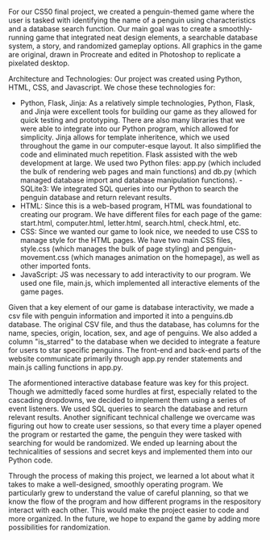 For our CS50 final project, we created a penguin-themed game where the user is tasked with identifying the name of a penguin using characteristics and a database search function. Our main goal was to create a smoothly-running game that integrated neat design elements, a searchable database system, a story, and randomized gameplay options. All graphics in the game are original, drawn in Procreate and edited in Photoshop to replicate a pixelated desktop.

Architecture and Technologies:
Our project was created using Python, HTML, CSS, and Javascript. We chose these technologies for:
- Python, Flask, Jinja: As a relatively simple technologies, Python, Flask, and Jinja were excellent tools for building our game as they allowed for quick testing and prototyping. There are also many libraries that we were able to integrate into our Python program, which allowed for simplicity. Jinja allows for template inheritence, which we used throughout the game in our computer-esque layout. It also simplified the code and eliminated much repetition. Flask assisted with the web development at large. We used two Python files: app.py (which included the bulk of rendering web pages and main functions) and db.py (which managed database import and database manipulation functions).
-SQLite3: We integrated SQL queries into our Python to search the penguin database and return relevant results.
- HTML: Since this is a web-based program, HTML was foundational to creating our program. We have different files for each page of the game: start.html, computer.html, letter.html, search.html, check.html, etc.
- CSS: Since we wanted our game to look nice, we needed to use CSS to manage style for the HTML pages. We have two main CSS files, style.css (which manages the bulk of page styling) and penguin-movement.css (which manages animation on the homepage), as well as other imported fonts.
- JavaScript: JS was necessary to add interactivity to our program. We used one file, main.js, which implemented all interactive elements of the game pages.

Given that a key element of our game is database interactivity, we made a csv file with penguin information and imported it into a penguins.db database. The original CSV file, and thus the database, has columns for the name, species, origin, location, sex, and age of penguins. We also added a column "is_starred" to the database when we decided to integrate a feature for users to star specific penguins. The front-end and back-end parts of the website communicate primarily through app.py render statements and main.js calling functions in app.py.

The aformentioned interactive database feature was key for this project. Though we admittedly faced some hurdles at first, especially related to the cascading dropdowns, we decided to implement them using a series of event listeners. We used SQL queries to search the database and return relevant results. Another significant technical challenge we overcame was figuring out how to create user sessions, so that every time a player opened the program or restarted the game, the penguin they were tasked with searching for would be randomized. We ended up learning about the technicalities of sessions and secret keys and implemented them into our Python code.

Through the process of making this project, we learned a lot about what it takes to make a well-designed, smoothly operating program. We particularly grew to understand the value of careful planning, so that we know the flow of the program and how different programs in the respository interact with each other. This would make the project easier to code and more organized. In the future, we hope to expand the game by adding more possibilities for randomization.